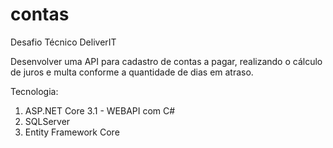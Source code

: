 # contas
Desafio Técnico DeliverIT

Desenvolver uma API para cadastro de contas a pagar, realizando o cálculo de juros e multa conforme a quantidade de dias em atraso.

Tecnologia: 
1. ASP.NET Core 3.1 - WEBAPI com C#
2. SQLServer          
3. Entity Framework Core
            
